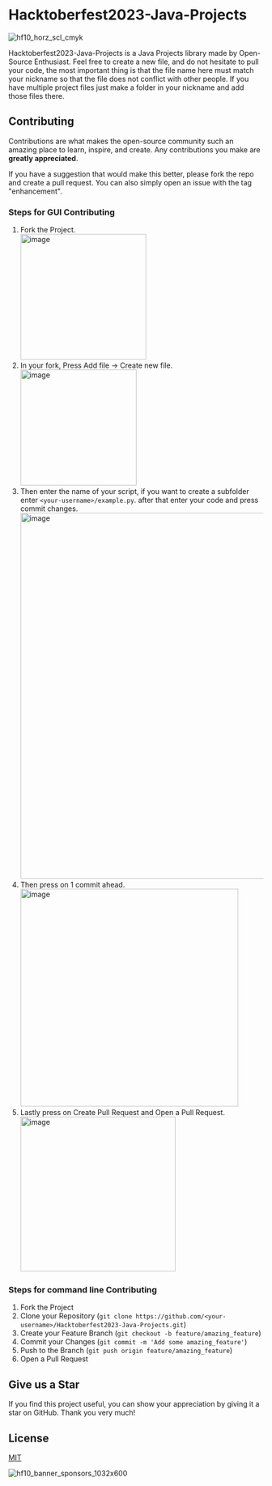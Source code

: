 # Hacktoberfest2023-Java-Projects

![hf10_horz_scl_cmyk](https://github.com/JosephLahiru/Hacktoberfest2023-Python-Projects/assets/44818405/e41a1fb5-4165-4d0e-be18-50ec1d4976fe)

Hacktoberfest2023-Java-Projects is a Java Projects library made by Open-Source Enthusiast. Feel free to create a new file, and do not hesitate to pull your code, the most important thing is that the file name here must match your nickname so that the file does not conflict with other people. If you have multiple project files just make a folder in your nickname and add those files there.

## Contributing
Contributions are what makes the open-source community such an amazing place to learn, inspire, and create. Any contributions you make are **greatly appreciated**.

If you have a suggestion that would make this better, please fork the repo and create a pull request. You can also simply open an issue with the tag "enhancement".

### Steps for GUI Contributing

1. Fork the Project. <br/>
<img width="248" alt="image" src="https://github.com/JosephLahiru/Hacktoberfest2023-Python-Projects/assets/44818405/08e9e0a3-0456-4e68-8d41-faf3e34122ee"><br/>
2. In your fork, Press Add file -> Create new file.<br/>
<img width="229" alt="image" src="https://github.com/JosephLahiru/Hacktoberfest2023-Python-Projects/assets/44818405/2faf6a91-bd64-4bda-a948-4b361c1a896a"><br/>
3. Then enter the name of your script, if you want to create a subfolder enter `<your-username>/example.py`. after that enter your code and press commit changes.<br/>
<img width="723" alt="image" src="https://github.com/JosephLahiru/Hacktoberfest2023-Python-Projects/assets/44818405/2016b871-6898-4427-827c-8d775a3aaade"><br/>
4. Then press on 1 commit ahead.<br/>
<img width="430" alt="image" src="https://github.com/JosephLahiru/Hacktoberfest2023-Python-Projects/assets/44818405/d4f97972-f852-410e-88ad-9028cf4edbf8"><br/>
5. Lastly press on Create Pull Request and Open a Pull Request.<br/>
<img width="306" alt="image" src="https://github.com/JosephLahiru/Hacktoberfest2023-Python-Projects/assets/44818405/664e3b23-e4ed-46b6-baa4-7744950a8a6b"><br/>


### Steps for command line Contributing

1. Fork the Project
2. Clone your Repository (`git clone https://github.com/<your-username>/Hacktoberfest2023-Java-Projects.git`)
3. Create your Feature Branch (`git checkout -b feature/amazing_feature`)
4. Commit your Changes (`git commit -m 'Add some amazing_feature'`)
5. Push to the Branch (`git push origin feature/amazing_feature`)
6. Open a Pull Request

## Give us a Star
If you find this project useful, you can show your appreciation by giving it a star on GitHub. Thank you very much!

## License
[MIT](https://choosealicense.com/licenses/mit/)

![hf10_banner_sponsors_1032x600](https://github.com/JosephLahiru/Hacktoberfest2023-Python-Projects/assets/44818405/7be1e9e2-70f9-4d23-99d2-aadd3172d21c)
